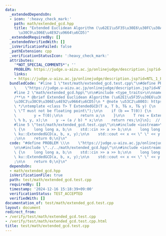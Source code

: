```yaml
---
data:
  _extendedDependsOn:
  - icon: ':heavy_check_mark:'
    path: math/extended_gcd.hpp
    title: "Extended Euclidean Algorithm (\u62E1\u5F35\u30E6\u30FC\u30AF\u30EA\u30C3\
      \u30C9\u306E\u4E92\u9664\u6CD5)"
  _extendedRequiredBy: []
  _extendedVerifiedWith: []
  _isVerificationFailed: false
  _pathExtension: cpp
  _verificationStatusIcon: ':heavy_check_mark:'
  attributes:
    '*NOT_SPECIAL_COMMENTS*': ''
    PROBLEM: https://judge.u-aizu.ac.jp/onlinejudge/description.jsp?id=NTL_1_E
    links:
    - https://judge.u-aizu.ac.jp/onlinejudge/description.jsp?id=NTL_1_E
  bundledCode: "#line 1 \"test/math/extended_gcd.test.cpp\"\n#define PROBLEM \\\n\
    \    \"https://judge.u-aizu.ac.jp/onlinejudge/description.jsp?id=NTL_1_E\"\n\n\
    #line 2 \"math/extended_gcd.hpp\"\n\n#include <type_traits>\n\nnamespace ku {\n\
    /**\n * @brief Extended Euclidean Algorithm (\u62E1\u5F35\u30E6\u30FC\u30AF\u30EA\
    \u30C3\u30C9\u306E\u4E92\u9664\u6CD5)\n * @note \u53C2\u8003: https://qiita.com/drken/items/b97ff231e43bce50199a\n\
    \ */\ntemplate <class T> T ExtendedGCD(T a, T b, T& x, T& y) {\n    static_assert(!std::is_floating_point_v<T>,\
    \ \"T must not be floating point\");\n\n    if (b == T(0)) {\n        x = T(1);\n\
    \        y = T(0);\n\n        return a;\n    }\n\n    T res = ExtendedGCD(b, a\
    \ % b, y, x);\n    y -= (a / b) * x;\n\n    return res;\n}\n};  // namespace ku\n\
    #line 5 \"test/math/extended_gcd.test.cpp\"\n\n#include <iostream>\n\nint main()\
    \ {\n    long long a, b;\n    std::cin >> a >> b;\n\n    long long x, y;\n   \
    \ ku::ExtendedGCD(a, b, x, y);\n\n    std::cout << x << \" \" << y << \"\\n\"\
    ;\n\n    return 0;\n}\n"
  code: "#define PROBLEM \\\n    \"https://judge.u-aizu.ac.jp/onlinejudge/description.jsp?id=NTL_1_E\"\
    \n\n#include \"../../math/extended_gcd.hpp\"\n\n#include <iostream>\n\nint main()\
    \ {\n    long long a, b;\n    std::cin >> a >> b;\n\n    long long x, y;\n   \
    \ ku::ExtendedGCD(a, b, x, y);\n\n    std::cout << x << \" \" << y << \"\\n\"\
    ;\n\n    return 0;\n}\n"
  dependsOn:
  - math/extended_gcd.hpp
  isVerificationFile: true
  path: test/math/extended_gcd.test.cpp
  requiredBy: []
  timestamp: '2024-12-16 15:18:39+09:00'
  verificationStatus: TEST_ACCEPTED
  verifiedWith: []
documentation_of: test/math/extended_gcd.test.cpp
layout: document
redirect_from:
- /verify/test/math/extended_gcd.test.cpp
- /verify/test/math/extended_gcd.test.cpp.html
title: test/math/extended_gcd.test.cpp
---
```

